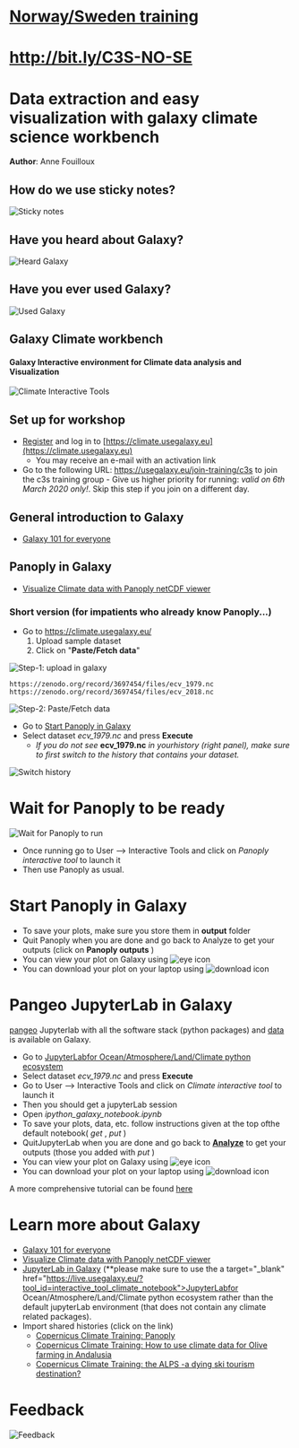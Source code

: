 # [Norway/Sweden training](https://nordicesmhub.github.io/Norway_Sweden_training/)

# http://bit.ly/C3S-NO-SE

# Data extraction and easy visualization with galaxy climate science workbench

**Author**: Anne Fouilloux

## How do we use sticky notes?

![Sticky notes](img/sticky-notes.png)


## Have you heard about Galaxy?

![Heard Galaxy](img/heard_Galaxy.png)


## Have you ever used Galaxy?

![Used Galaxy](img/used_galaxy.png)

## Galaxy Climate workbench

#### Galaxy Interactive environment for Climate data analysis and Visualization

![Climate Interactive Tools](img/livegalaxy.png)


## Set up for workshop

- [Register](https://climate.usegalaxy.eu/login) and log in to [https://climate.usegalaxy.eu](https://climate.usegalaxy.eu)
    - You may receive an e-mail with an activation link
- Go to the following URL:
    https://usegalaxy.eu/join-training/c3s to join the c3s training group
       -  Give us higher priority for running: *valid on 6th March 2020 only!*. Skip this step if you join on a different day.

## General introduction to Galaxy

- <a target="_blank" href="https://training.galaxyproject.org/training-material/topics/introduction/tutorials/galaxy-intro-101-everyone/tutorial.html">Galaxy 101 for everyone</a>

## Panoply in Galaxy

- <a target="_blank" href="https://training.galaxyproject.org/training-material/topics/climate/tutorials/panoply/tutorial.html">Visualize Climate data with Panoply netCDF viewer</a>

### Short version (for impatients who already know Panoply...)

- Go to <a target="_blank" href="https://climate.usegalaxy.eu/">https://climate.usegalaxy.eu/</a>
    1. Upload sample dataset
    2. Click on "**Paste/Fetch data**"


![Step-1: upload in galaxy](img/download_galaxy.png)


```
https://zenodo.org/record/3697454/files/ecv_1979.nc
https://zenodo.org/record/3697454/files/ecv_2018.nc
```

![Step-2: Paste/Fetch data](img/paste_galaxy.png)

- Go to <a target="_blank" href="https://live.usegalaxy.eu/?tool_id=interactive_tool_panoply">Start Panoply in Galaxy</a>
- Select dataset *ecv_1979.nc* and press **Execute**
    - _If you do not see_ **ecv_1979.nc** _in yourhistory (right panel),_
       _make sure to first switch to the history that contains your dataset._

![Switch history](img/switch_history.png)

# Wait for Panoply to be ready
 
![Wait for Panoply to run](img/wait_run_galaxy.png)

- Once running go to User --> Interactive Tools and click on *Panoply interactive tool* to launch it
- Then use Panoply as usual.


# Start Panoply in Galaxy

- To save your plots, make sure you store them in
    **output** folder
- Quit Panoply when you are done and go back to
    Analyze to get your outputs (click on **Panoply outputs** )
- You can view your plot on Galaxy using ![eye icon](img/eye_galaxy.png)
- You can download your plot on your laptop using ![download icon](img/save_icon_galaxy.png)

# Pangeo JupyterLab in Galaxy

[pangeo](http://pangeo.io/) Jupyterlab with all the software stack (python packages) and [data](https://catalog.pangeo.io/) is available on Galaxy.

- Go to <a target="_blank" href="https://live.usegalaxy.eu/?tool_id=interactive_tool_climate_notebook">JupyterLabfor Ocean/Atmosphere/Land/Climate python ecosystem</a>
- Select dataset *ecv_1979.nc* and press **Execute**
- Go to User --> Interactive Tools and click on _Climate interactive tool_ to launch it
- Then you should get a jupyterLab session
- Open *ipython_galaxy_notebook.ipynb*
- To save your plots, data, etc. follow instructions given at the top ofthe default
    notebook( _get_ , _put_ )
- QuitJupyterLab when you are done and go back to **[Analyze](https://live.usegalaxy.eu/)** to get your outputs
    (those you added with _put_ )
- You can view your plot on Galaxy using ![eye icon](img/eye_galaxy.png)
- You can download your plot on your laptop using ![download icon](img/save_icon_galaxy.png)

A more comprehensive tutorial can be found [here](https://training.galaxyproject.org/training-material/topics/galaxy-ui/tutorials/jupyterlab/tutorial.html)

# Learn more about Galaxy

- [Galaxy 101 for everyone](https://training.galaxyproject.org/training-material/topics/introduction/tutorials/galaxy-intro-101-everyone/tutorial.html)
- [Visualize Climate data with Panoply netCDF viewer](https://training.galaxyproject.org/training-material/topics/climate/tutorials/panoply/tutorial.html)
- [JupyterLab in Galaxy](https://training.galaxyproject.org/training-material/topics/galaxy-ui/tutorials/jupyterlab/tutorial.html) (**please make sure to use the a target="_blank" href="https://live.usegalaxy.eu/?tool_id=interactive_tool_climate_notebook">JupyterLabfor Ocean/Atmosphere/Land/Climate python ecosystem</a> rather than the default jupyterLab environment (that does not contain any climate related packages).
- Import shared histories (click on the link)
    - <a target="_blank" href="https://climate.usegalaxy.eu/u/annefou/h/copernicus-climate-training-panoply">Copernicus Climate Training: Panoply</a>
    - <a target="_blank" href="https://climate.usegalaxy.eu/u/annefou/h/copernicus-climate-training-how-to-use-climate-data-for-olive-farming-in-andalusia">Copernicus Climate Training: How to use climate data for Olive farming in Andalusia</a>
    - <a target="_blank" href="https://climate.usegalaxy.eu/u/annefou/h/copernicus-climate-training">Copernicus Climate Training: the ALPS -a dying ski tourism destination?</a>

# Feedback

![Feedback](img/feedback_galaxy.png)



